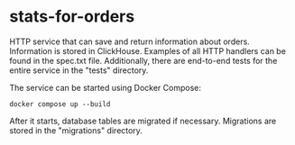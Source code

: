 # stats-for-orders

HTTP service that can save and return information about orders.
Information is stored in ClickHouse.
Examples of all HTTP handlers can be found in the spec.txt file.
Additionally, there are end-to-end tests for the entire service in the "tests" directory.

The service can be started using Docker Compose:
```
docker compose up --build
```
After it starts, database tables are migrated if necessary.
Migrations are stored in the "migrations" directory.
